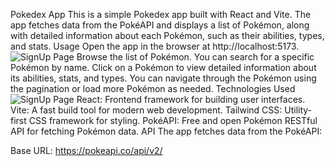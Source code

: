 Pokedex App
This is a simple Pokedex app built with React and Vite. The app fetches data from the PokéAPI and displays a list of Pokémon, along with detailed information about each Pokémon, such as their abilities, types, and stats.
Usage
Open the app in the browser at http://localhost:5173.
![SignUp Page](https://github.com/ashish8513/1-company-task/blob/main/first.png)
Browse the list of Pokémon. You can search for a specific Pokémon by name.
Click on a Pokémon to view detailed information about its abilities, stats, and types.
You can navigate through the Pokémon using the pagination or load more Pokémon as needed.
Technologies Used
![SignUp Page](https://github.com/ashish8513/1-company-task/blob/main/main%20page.png)
React: Frontend framework for building user interfaces.
Vite: A fast build tool for modern web development.
Tailwind CSS: Utility-first CSS framework for styling.
PokéAPI: Free and open Pokémon RESTful API for fetching Pokémon data.
API
The app fetches data from the PokéAPI:

Base URL: https://pokeapi.co/api/v2/
